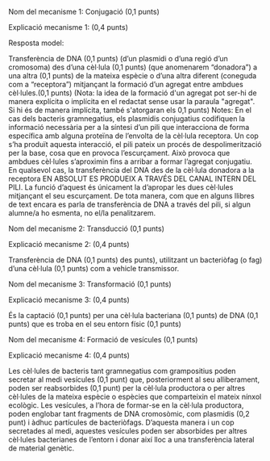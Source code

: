 Nom del mecanisme 1: Conjugació (0,1 punts)

Explicació mecanisme 1: (0,4 punts)

Resposta model:

Transferència de DNA (0,1 punts) (d’un plasmidi o d’una regió d’un cromosoma)
des d’una cèl·lula (0,1 punts) (que anomenarem “donadora”) a una altra (0,1
punts) de la mateixa espècie o d’una altra diferent (coneguda com a “receptora”)
mitjançant la formació d’un agregat entre ambdues cèl·lules.(0,1 punts)
(Nota: la idea de la formació d'un agregat pot ser-hi de manera explícita o implícita
en el redactat sense usar la paraula "agregat". Si hi és de manera implícita, també
s'atorgaran els 0,1 punts)
Notes:
En el cas dels bacteris gramnegatius, els plasmidis conjugatius codifiquen la
informació necessària per a la síntesi d’un pili que interacciona de forma específica
amb alguna proteïna de l’envolta de la cèl·lula receptora.
Un cop s’ha produït aquesta interacció, el pili pateix un procés de
despolimerització per la base, cosa que en provoca l’escurçament. Això provoca
que ambdues cèl·lules s’aproximin fins a arribar a formar l’agregat conjugatiu.
En qualsevol cas, la transferència del DNA des de la cèl·lula donadora a la
receptora EN ABSOLUT ES PRODUEIX A TRAVÉS DEL CANAL INTERN DEL
PILI. La funció d’aquest és únicament la d’apropar les dues cèl·lules mitjançant el
seu escurçament.
De tota manera, com que en alguns llibres de text encara es parla de transferència
de DNA a través del pili, si algun alumne/a ho esmenta, no el/la penalitzarem.

Nom del mecanisme 2: Transducció (0,1 punts)

Explicació mecanisme 2: (0,4 punts)

Transferència de DNA (0,1 punts) des punts), utilitzant un bacteriòfag (o fag)
d’una cèl·lula (0,1 punts) com a vehicle transmissor.

Nom del mecanisme 3: Transformació (0,1 punts)

Explicació mecanisme 3: (0,4 punts)

És la captació (0,1 punts) per una cèl·lula bacteriana (0,1 punts) de DNA (0,1
punts) que es troba en el seu entorn físic (0,1 punts)

Nom del mecanisme 4: Formació de vesícules (0,1 punts)

Explicació mecanisme 4: (0,4 punts)

Les cèl·lules de bacteris tant gramnegatius com grampositius poden secretar al
medi vesícules (0,1 punt) que, posteriorment al seu alliberament, poden ser
reabsorbides (0,1 punt) per la cèl·lula productora o per altres cèl·lules de la
mateixa espècie o espècies que comparteixin el mateix nínxol ecològic.
Les vesícules, a l’hora de formar-se en la cèl·lula productora, poden englobar
tant fragments de DNA cromosòmic, com plasmidis (0,2 punt) i àdhuc
partícules de bacteriòfags. D’aquesta manera i un cop secretades al medi,
aquestes vesícules poden ser absorbides per altres cèl·lules bacterianes de
l’entorn i donar així lloc a una transferència lateral de material genètic.

